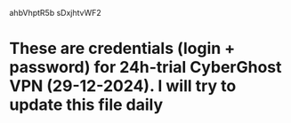 ahbVhptR5b
sDxjhtvWF2
# These are credentials (login + password) for 24h-trial CyberGhost VPN (29-12-2024). I will try to update this file daily
